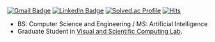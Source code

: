 [![Gmail Badge](https://img.shields.io/badge/-ybin0108-c14438?style=flat&logo=Gmail&logoColor=white&link=mailto:ybin0108@gmail.com)](mailto:ybin0108@gmail.com) 
[![LinkedIn Badge](http://img.shields.io/badge/-YoubinKim-0072b1?style=flat&logo=linkedin&link=https://www.linkedin.com/in/ubin108)](https://www.linkedin.com/in/ubin108)
[![Solved.ac Profile](http://mazassumnida.wtf/api/mini/generate_badge?boj=ybin108)](https://solved.ac/ybin108)
[![Hits](https://hits.seeyoufarm.com/api/count/incr/badge.svg?url=https%3A%2F%2Fgithub.com%2FUbin108%2Fhit-counter&count_bg=%2379C83D&title_bg=%23555555&icon=&icon_color=%23E7E7E7&title=hits&edge_flat=false)](https://hits.seeyoufarm.com)
<!--[![Tistory Badge](https://img.shields.io/badge/PS%20Blog-yellow?style=flat&logoColor=white)](https://bingorithm.tistory.com/)-->

- BS: Computer Science and Engineering / MS: Artificial Intelligence
- Graduate Student in <a href="https://silverbottlep.github.io/pair.html" target="_blank">Visual and Scientific Computing Lab</a>.

